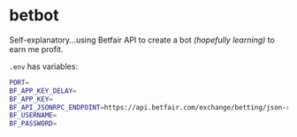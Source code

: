 # betbot

Self-explanatory...using Betfair API to create a bot _(hopefully learning)_ to earn me profit.

`.env` has variables:

```bash
PORT=
BF_APP_KEY_DELAY=
BF_APP_KEY=
BF_API_JSONRPC_ENDPOINT=https://api.betfair.com/exchange/betting/json-rpc/v1
BF_USERNAME=
BF_PASSWORD=
```